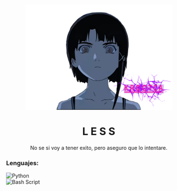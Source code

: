 <p align="center">
  <img width="400px" src="https://github.com/krootca/krootca/blob/main/lain_nexo3.gif">
</p>

<h1 align="center">L E S S</h1>

<p align="center">No se si voy a tener exito, pero aseguro que lo intentare.</p>

### Lenguajes:

<img src="https://img.shields.io/badge/Python-blueviolet" align="left"
     alt="Python">
<br>
<img src="https://img.shields.io/badge/Bash Script-blueviolet" align="left"
     alt="Bash Script">

</h3>
</a>

<div align="center">
              <a href="https://krootca.github.io/">
		</a>
                                                                                                                                 </div>
